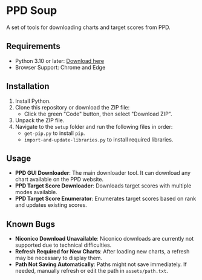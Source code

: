 # PPD Soup

A set of tools for downloading charts and target scores from PPD.

## Requirements

- Python 3.10 or later: [Download here](https://www.python.org/downloads/)
- Browser Support: Chrome and Edge

## Installation

1. Install Python.
2. Clone this repository or download the ZIP file:
   - Click the green "Code" button, then select "Download ZIP".
3. Unpack the ZIP file.
4. Navigate to the `setup` folder and run the following files in order:
   - `get-pip.py` to install `pip`.
   - `import-and-update-libraries.py` to install required libraries.

## Usage

- **PPD GUI Downloader**: The main downloader tool. It can download any chart available on the PPD website.
- **PPD Target Score Downloader**: Downloads target scores with multiple modes available.
- **PPD Target Score Enumerator**: Enumerates target scores based on rank and updates existing scores.

## Known Bugs

- **Niconico Download Unavailable**: Niconico downloads are currently not supported due to technical difficulties.
- **Refresh Required for New Charts**: After loading new charts, a refresh may be necessary to display them.
- **Path Not Saving Automatically**: Paths might not save immediately. If needed, manually refresh or edit the path in `assets/path.txt`.
